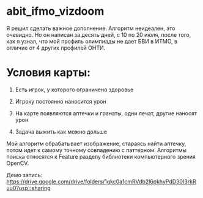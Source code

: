 # abit_ifmo_vizdoom

Я решил сделать важное дополнение. Алгоритм неидеален, это очевидно. Но он написан за десять дней, с 10 по 20 июля, после того, как я узнал, что мой профиль олимпиады не дает БВИ в ИТМО, в отличие от 4 других профилей ОНТИ.

# Условия карты:

1. Есть игрок, у которого ограничено здоровье

2. Игроку постоянно наносится урон

3. На карте появляются аптечки и гранаты, одни лечат, другие наносят урон

4. Задача выжить как можно дольше

Мой алгоритм обрабатывает изображение, стараясь найти аптечку, потом идет к самому точному совпадению с паттерном. Алгоритмы поиска относятся к Feature разделу библиотеки компьютерного зрения OpenCV. 

Демо запись: https://drive.google.com/drive/folders/1gkc0a1cmRVdb2l6pkhyPdD30I3rkRuu0?usp=sharing
